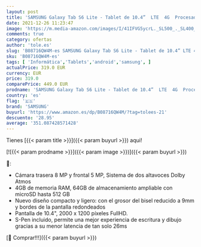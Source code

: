 ```yaml
---
layout: post
title: 'SAMSUNG Galaxy Tab S6 Lite - Tablet de 10.4”  LTE  4G  Procesador Exynos 9611  RAM de 4GB RAM  Almacenamiento de 64GB  Android 10  - Color Gris [Versión española]'
date: 2021-12-26 11:23:47
image: 'https://m.media-amazon.com/images/I/41IFVG5ycrL._SL500_._SL400_.jpg'
comments: true
category: ofertas
author: 'tole.es'
slug: 'B08716QW4M-es SAMSUNG Galaxy Tab S6 Lite - Tablet de 10.4” LTE 4G...'
sku: 'B08716QW4M-es'
tags: [ 'Informática','Tablets','android','samsung', ]
actualPrice: 319.0 EUR
currency: EUR
price: 319.0
comparePrice: 449.0 EUR
prodname: 'SAMSUNG Galaxy Tab S6 Lite - Tablet de 10.4”  LTE  4G  Procesador Exynos 9611  RAM de 4GB RAM  Almacenamiento de 64GB  Android 10  - Color Gris [Versión española]'
country: 'es'
flag: '🇪🇸'
brand: 'SAMSUNG'
buyurl: 'https://www.amazon.es/dp/B08716QW4M/?tag=tolees-21'
descuento: '28.95'
average: '351.087428571428'
---
```


Tienes [{{< param title >}}]({{< param buyurl >}}) aqui!

[![{{< param prodname >}}]({{< param image >}})]({{< param buyurl >}})

🔎:

- Cámara trasera 8 MP y frontal 5 MP, Sistema de dos altavoces Dolby Atmos
- 4GB de memoria RAM, 64GB de almacenamiento ampliable con microSD hasta 512 GB
- Nuevo diseño compacto y ligero: con el grosor del bisel reducido a 9mm y bordes de la pantalla redondeados
- Pantalla de 10.4", 2000 x 1200 píxeles FullHD.
- S-Pen incluido, permite una mejor experiencia de escritura y dibujo gracias a su menor latencia de tan solo 26ms

[🛒 Comprar!!!]({{< param buyurl >}})
